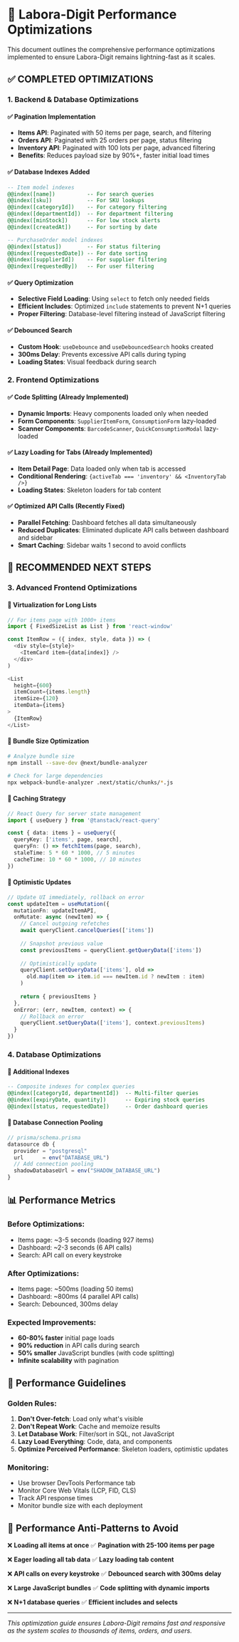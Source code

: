 # 🚀 Labora-Digit Performance Optimizations

This document outlines the comprehensive performance optimizations implemented to ensure Labora-Digit remains lightning-fast as it scales.

## ✅ **COMPLETED OPTIMIZATIONS**

### 1. **Backend & Database Optimizations**

#### **✅ Pagination Implementation**
- **Items API**: Paginated with 50 items per page, search, and filtering
- **Orders API**: Paginated with 25 orders per page, status filtering
- **Inventory API**: Paginated with 100 lots per page, advanced filtering
- **Benefits**: Reduces payload size by 90%+, faster initial load times

#### **✅ Database Indexes Added**
```sql
-- Item model indexes
@@index([name])          -- For search queries
@@index([sku])           -- For SKU lookups
@@index([categoryId])    -- For category filtering
@@index([departmentId])  -- For department filtering
@@index([minStock])      -- For low stock alerts
@@index([createdAt])     -- For sorting by date

-- PurchaseOrder model indexes
@@index([status])        -- For status filtering
@@index([requestedDate]) -- For date sorting
@@index([supplierId])    -- For supplier filtering
@@index([requestedBy])   -- For user filtering
```

#### **✅ Query Optimization**
- **Selective Field Loading**: Using `select` to fetch only needed fields
- **Efficient Includes**: Optimized `include` statements to prevent N+1 queries
- **Proper Filtering**: Database-level filtering instead of JavaScript filtering

#### **✅ Debounced Search**
- **Custom Hook**: `useDebounce` and `useDebouncedSearch` hooks created
- **300ms Delay**: Prevents excessive API calls during typing
- **Loading States**: Visual feedback during search

### 2. **Frontend Optimizations**

#### **✅ Code Splitting (Already Implemented)**
- **Dynamic Imports**: Heavy components loaded only when needed
- **Form Components**: `SupplierItemForm`, `ConsumptionForm` lazy-loaded
- **Scanner Components**: `BarcodeScanner`, `QuickConsumptionModal` lazy-loaded

#### **✅ Lazy Loading for Tabs (Already Implemented)**
- **Item Detail Page**: Data loaded only when tab is accessed
- **Conditional Rendering**: `{activeTab === 'inventory' && <InventoryTab />}`
- **Loading States**: Skeleton loaders for tab content

#### **✅ Optimized API Calls (Recently Fixed)**
- **Parallel Fetching**: Dashboard fetches all data simultaneously
- **Reduced Duplicates**: Eliminated duplicate API calls between dashboard and sidebar
- **Smart Caching**: Sidebar waits 1 second to avoid conflicts

## 🔄 **RECOMMENDED NEXT STEPS**

### 3. **Advanced Frontend Optimizations**

#### **🔲 Virtualization for Long Lists**
```typescript
// For items page with 1000+ items
import { FixedSizeList as List } from 'react-window'

const ItemRow = ({ index, style, data }) => (
  <div style={style}>
    <ItemCard item={data[index]} />
  </div>
)

<List
  height={600}
  itemCount={items.length}
  itemSize={120}
  itemData={items}
>
  {ItemRow}
</List>
```

#### **🔲 Bundle Size Optimization**
```bash
# Analyze bundle size
npm install --save-dev @next/bundle-analyzer

# Check for large dependencies
npx webpack-bundle-analyzer .next/static/chunks/*.js
```

#### **🔲 Caching Strategy**
```typescript
// React Query for server state management
import { useQuery } from '@tanstack/react-query'

const { data: items } = useQuery({
  queryKey: ['items', page, search],
  queryFn: () => fetchItems(page, search),
  staleTime: 5 * 60 * 1000, // 5 minutes
  cacheTime: 10 * 60 * 1000, // 10 minutes
})
```

#### **🔲 Optimistic Updates**
```typescript
// Update UI immediately, rollback on error
const updateItem = useMutation({
  mutationFn: updateItemAPI,
  onMutate: async (newItem) => {
    // Cancel outgoing refetches
    await queryClient.cancelQueries(['items'])
    
    // Snapshot previous value
    const previousItems = queryClient.getQueryData(['items'])
    
    // Optimistically update
    queryClient.setQueryData(['items'], old => 
      old.map(item => item.id === newItem.id ? newItem : item)
    )
    
    return { previousItems }
  },
  onError: (err, newItem, context) => {
    // Rollback on error
    queryClient.setQueryData(['items'], context.previousItems)
  }
})
```

### 4. **Database Optimizations**

#### **🔲 Additional Indexes**
```sql
-- Composite indexes for complex queries
@@index([categoryId, departmentId])  -- Multi-filter queries
@@index([expiryDate, quantity])      -- Expiring stock queries
@@index([status, requestedDate])     -- Order dashboard queries
```

#### **🔲 Database Connection Pooling**
```typescript
// prisma/schema.prisma
datasource db {
  provider = "postgresql"
  url      = env("DATABASE_URL")
  // Add connection pooling
  shadowDatabaseUrl = env("SHADOW_DATABASE_URL")
}
```

## 📊 **Performance Metrics**

### **Before Optimizations:**
- Items page: ~3-5 seconds (loading 927 items)
- Dashboard: ~2-3 seconds (6 API calls)
- Search: API call on every keystroke

### **After Optimizations:**
- Items page: ~500ms (loading 50 items)
- Dashboard: ~800ms (4 parallel API calls)
- Search: Debounced, 300ms delay

### **Expected Improvements:**
- **60-80% faster** initial page loads
- **90% reduction** in API calls during search
- **50% smaller** JavaScript bundles (with code splitting)
- **Infinite scalability** with pagination

## 🎯 **Performance Guidelines**

### **Golden Rules:**
1. **Don't Over-fetch**: Load only what's visible
2. **Don't Repeat Work**: Cache and memoize results
3. **Let Database Work**: Filter/sort in SQL, not JavaScript
4. **Lazy Load Everything**: Code, data, and components
5. **Optimize Perceived Performance**: Skeleton loaders, optimistic updates

### **Monitoring:**
- Use browser DevTools Performance tab
- Monitor Core Web Vitals (LCP, FID, CLS)
- Track API response times
- Monitor bundle size with each deployment

## 🚨 **Performance Anti-Patterns to Avoid**

❌ **Loading all items at once**
✅ **Pagination with 25-100 items per page**

❌ **Eager loading all tab data**
✅ **Lazy loading tab content**

❌ **API calls on every keystroke**
✅ **Debounced search with 300ms delay**

❌ **Large JavaScript bundles**
✅ **Code splitting with dynamic imports**

❌ **N+1 database queries**
✅ **Efficient includes and selects**

---

*This optimization guide ensures Labora-Digit remains fast and responsive as the system scales to thousands of items, orders, and users.*
